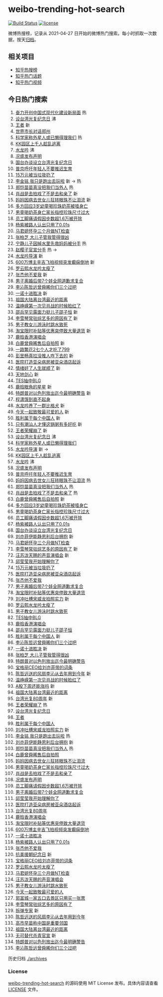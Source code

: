 # weibo-trending-hot-search

[![Build Status](https://github.com/justjavac/weibo-trending-hot-search/workflows/ci/badge.svg?branch=master)](https://github.com/justjavac/weibo-trending-hot-search/actions)
[![license](https://img.shields.io/github/license/justjavac/weibo-trending-hot-search)](https://github.com/justjavac/weibo-trending-hot-search/blob/master/LICENSE)

微博热搜榜，记录从 2021-04-27
日开始的微博热门搜索。每小时抓取一次数据，按天[归档](./archives)。

## 相关项目

- [知乎热搜榜](https://github.com/justjavac/zhihu-trending-top-search)
- [知乎热门话题](https://github.com/justjavac/zhihu-trending-hot-questions)
- [知乎热门视频](https://github.com/justjavac/zhihu-trending-hot-video)

## 今日热门搜索

<!-- BEGIN -->
<!-- 最后更新时间 Sat Oct 25 2025 02:26:37 GMT+0800 (China Standard Time) -->

1. [奋力开创中国式现代化建设新局面](https://s.weibo.com//weibo?q=%23%E5%A5%8B%E5%8A%9B%E5%BC%80%E5%88%9B%E4%B8%AD%E5%9B%BD%E5%BC%8F%E7%8E%B0%E4%BB%A3%E5%8C%96%E5%BB%BA%E8%AE%BE%E6%96%B0%E5%B1%80%E9%9D%A2%23&Refer=new_time)
   热
1. [设台湾光复纪念日](https://s.weibo.com//weibo?q=%23%E8%AE%BE%E5%8F%B0%E6%B9%BE%E5%85%89%E5%A4%8D%E7%BA%AA%E5%BF%B5%E6%97%A5%23&t=31&band_rank=1&Refer=top)
   沸
1. [王者](https://s.weibo.com//weibo?q=%E7%8E%8B%E8%80%85&t=31&band_rank=2&Refer=top)
   新
1. [世界市长对话郑州](https://s.weibo.com//weibo?q=%23%E4%B8%96%E7%95%8C%E5%B8%82%E9%95%BF%E5%AF%B9%E8%AF%9D%E9%83%91%E5%B7%9E%23&t=31&band_rank=3&Refer=top)
1. [科学家称外星人或已懒得理我们](https://s.weibo.com//weibo?q=%E7%A7%91%E5%AD%A6%E5%AE%B6%E7%A7%B0%E5%A4%96%E6%98%9F%E4%BA%BA%E6%88%96%E5%B7%B2%E6%87%92%E5%BE%97%E7%90%86%E6%88%91%E4%BB%AC&t=31&band_rank=4&Refer=top)
   热
1. [KK园区上千人趁乱逃离](https://s.weibo.com//weibo?q=%23KK%E5%9B%AD%E5%8C%BA%E4%B8%8A%E5%8D%83%E4%BA%BA%E8%B6%81%E4%B9%B1%E9%80%83%E7%A6%BB%23&t=31&band_rank=5&Refer=top)
1. [水龙吟](https://s.weibo.com//weibo?q=%E6%B0%B4%E9%BE%99%E5%90%9F&t=31&band_rank=6&Refer=top)
   沸
1. [况盛发布声明](https://s.weibo.com//weibo?q=%23%E5%86%B5%E7%9B%9B%E5%8F%91%E5%B8%83%E5%A3%B0%E6%98%8E%23&t=31&band_rank=7&Refer=top)
1. [国台办谈设立台湾光复纪念日](https://s.weibo.com//weibo?q=%23%E5%9B%BD%E5%8F%B0%E5%8A%9E%E8%B0%88%E8%AE%BE%E7%AB%8B%E5%8F%B0%E6%B9%BE%E5%85%89%E5%A4%8D%E7%BA%AA%E5%BF%B5%E6%97%A5%23&t=31&band_rank=8&Refer=top)
1. [普京呼吁年轻人不要推迟生育](https://s.weibo.com//weibo?q=%23%E6%99%AE%E4%BA%AC%E5%91%BC%E5%90%81%E5%B9%B4%E8%BD%BB%E4%BA%BA%E4%B8%8D%E8%A6%81%E6%8E%A8%E8%BF%9F%E7%94%9F%E8%82%B2%23&t=31&band_rank=9&Refer=top)
1. [15万元被当垃圾扔了](https://s.weibo.com//weibo?q=%2315%E4%B8%87%E5%85%83%E8%A2%AB%E5%BD%93%E5%9E%83%E5%9C%BE%E6%89%94%E4%BA%86%23&t=31&band_rank=10&Refer=top)
1. [李金铭 我只是跑出去玩啦](https://s.weibo.com//weibo?q=%E6%9D%8E%E9%87%91%E9%93%AD%20%E6%88%91%E5%8F%AA%E6%98%AF%E8%B7%91%E5%87%BA%E5%8E%BB%E7%8E%A9%E5%95%A6&t=31&band_rank=11&Refer=top)
   新 -> 热
1. [郑恺苗苗真没把我们当外人](https://s.weibo.com//weibo?q=%E9%83%91%E6%81%BA%E8%8B%97%E8%8B%97%E7%9C%9F%E6%B2%A1%E6%8A%8A%E6%88%91%E4%BB%AC%E5%BD%93%E5%A4%96%E4%BA%BA&t=31&band_rank=12&Refer=top)
   热
1. [肖战是去拍戏了不是去和亲了](https://s.weibo.com//weibo?q=%E8%82%96%E6%88%98%E6%98%AF%E5%8E%BB%E6%8B%8D%E6%88%8F%E4%BA%86%E4%B8%8D%E6%98%AF%E5%8E%BB%E5%92%8C%E4%BA%B2%E4%BA%86&t=31&band_rank=13&Refer=top)
   新
1. [妈妈因病去世女儿狂转眼珠不让泪流](https://s.weibo.com//weibo?q=%23%E5%A6%88%E5%A6%88%E5%9B%A0%E7%97%85%E5%8E%BB%E4%B8%96%E5%A5%B3%E5%84%BF%E7%8B%82%E8%BD%AC%E7%9C%BC%E7%8F%A0%E4%B8%8D%E8%AE%A9%E6%B3%AA%E6%B5%81%23&t=31&band_rank=14&Refer=top)
   新
1. [多方回应3岁幼童喝珍珠奶茶被噎身亡](https://s.weibo.com//weibo?q=%23%E5%A4%9A%E6%96%B9%E5%9B%9E%E5%BA%943%E5%B2%81%E5%B9%BC%E7%AB%A5%E5%96%9D%E7%8F%8D%E7%8F%A0%E5%A5%B6%E8%8C%B6%E8%A2%AB%E5%99%8E%E8%BA%AB%E4%BA%A1%23&t=31&band_rank=15&Refer=top)
1. [男童喝奶茶身亡家长指控珍珠尺寸过大](https://s.weibo.com//weibo?q=%23%E7%94%B7%E7%AB%A5%E5%96%9D%E5%A5%B6%E8%8C%B6%E8%BA%AB%E4%BA%A1%E5%AE%B6%E9%95%BF%E6%8C%87%E6%8E%A7%E7%8F%8D%E7%8F%A0%E5%B0%BA%E5%AF%B8%E8%BF%87%E5%A4%A7%23&t=31&band_rank=16&Refer=top)
1. [员工脚痛请假因步数超1.6万被开除](https://s.weibo.com//weibo?q=%23%E5%91%98%E5%B7%A5%E8%84%9A%E7%97%9B%E8%AF%B7%E5%81%87%E5%9B%A0%E6%AD%A5%E6%95%B0%E8%B6%851.6%E4%B8%87%E8%A2%AB%E5%BC%80%E9%99%A4%23&t=31&band_rank=17&Refer=top)
1. [杨紫被路人认出只用了0.01s](https://s.weibo.com//weibo?q=%E6%9D%A8%E7%B4%AB%E8%A2%AB%E8%B7%AF%E4%BA%BA%E8%AE%A4%E5%87%BA%E5%8F%AA%E7%94%A8%E4%BA%860.01s&t=31&band_rank=18&Refer=top)
1. [马君妍怀孕三个月做NT检查](https://s.weibo.com//weibo?q=%23%E9%A9%AC%E5%90%9B%E5%A6%8D%E6%80%80%E5%AD%95%E4%B8%89%E4%B8%AA%E6%9C%88%E5%81%9ANT%E6%A3%80%E6%9F%A5%23&t=31&band_rank=19&Refer=top)
1. [张柏芝 大儿子管我管得很凶](https://s.weibo.com//weibo?q=%E5%BC%A0%E6%9F%8F%E8%8A%9D%20%E5%A4%A7%E5%84%BF%E5%AD%90%E7%AE%A1%E6%88%91%E7%AE%A1%E5%BE%97%E5%BE%88%E5%87%B6&t=31&band_rank=20&Refer=top)
1. [宁静儿子因掉水里先救妈妈被分手](https://s.weibo.com//weibo?q=%E5%AE%81%E9%9D%99%E5%84%BF%E5%AD%90%E5%9B%A0%E6%8E%89%E6%B0%B4%E9%87%8C%E5%85%88%E6%95%91%E5%A6%88%E5%A6%88%E8%A2%AB%E5%88%86%E6%89%8B&t=31&band_rank=21&Refer=top)
   热
1. [赵樱子官宣分手](https://s.weibo.com//weibo?q=%23%E8%B5%B5%E6%A8%B1%E5%AD%90%E5%AE%98%E5%AE%A3%E5%88%86%E6%89%8B%23&t=31&band_rank=22&Refer=top)
   热 ->
1. [水龙吟导演](https://s.weibo.com//weibo?q=%23%E6%B0%B4%E9%BE%99%E5%90%9F%E5%AF%BC%E6%BC%94%23&t=31&band_rank=23&Refer=top)
   新
1. [600万博主辛吉飞拍视频突发癫痫倒地](https://s.weibo.com//weibo?q=%23600%E4%B8%87%E5%8D%9A%E4%B8%BB%E8%BE%9B%E5%90%89%E9%A3%9E%E6%8B%8D%E8%A7%86%E9%A2%91%E7%AA%81%E5%8F%91%E7%99%AB%E7%97%AB%E5%80%92%E5%9C%B0%23&t=31&band_rank=24&Refer=top)
   新
1. [罗云熙水龙吟太瘦了](https://s.weibo.com//weibo?q=%E7%BD%97%E4%BA%91%E7%86%99%E6%B0%B4%E9%BE%99%E5%90%9F%E5%A4%AA%E7%98%A6%E4%BA%86&t=31&band_rank=25&Refer=top)
1. [张杰他不爱我](https://s.weibo.com//weibo?q=%23%E5%BC%A0%E6%9D%B0%E4%BB%96%E4%B8%8D%E7%88%B1%E6%88%91%23&t=31&band_rank=26&Refer=top)
   新
1. [男子离婚后带7个娃全网道歉求复合](https://s.weibo.com//weibo?q=%23%E7%94%B7%E5%AD%90%E7%A6%BB%E5%A9%9A%E5%90%8E%E5%B8%A67%E4%B8%AA%E5%A8%83%E5%85%A8%E7%BD%91%E9%81%93%E6%AD%89%E6%B1%82%E5%A4%8D%E5%90%88%23&t=31&band_rank=27&Refer=top)
1. [李沁陈哲远曾舜晞你们三个过吧](https://s.weibo.com//weibo?q=%E6%9D%8E%E6%B2%81%E9%99%88%E5%93%B2%E8%BF%9C%E6%9B%BE%E8%88%9C%E6%99%9E%E4%BD%A0%E4%BB%AC%E4%B8%89%E4%B8%AA%E8%BF%87%E5%90%A7&t=31&band_rank=28&Refer=top)
1. [一诺十进胜决](https://s.weibo.com//weibo?q=%23%E4%B8%80%E8%AF%BA%E5%8D%81%E8%BF%9B%E8%83%9C%E5%86%B3%23&t=31&band_rank=29&Refer=top)
   新
1. [祖国大陆离台湾最近的距离](https://s.weibo.com//weibo?q=%23%E7%A5%96%E5%9B%BD%E5%A4%A7%E9%99%86%E7%A6%BB%E5%8F%B0%E6%B9%BE%E6%9C%80%E8%BF%91%E7%9A%84%E8%B7%9D%E7%A6%BB%23&t=31&band_rank=30&Refer=top)
1. [温峥嵘第一次见肖战的时候脸红了](https://s.weibo.com//weibo?q=%23%E6%B8%A9%E5%B3%A5%E5%B5%98%E7%AC%AC%E4%B8%80%E6%AC%A1%E8%A7%81%E8%82%96%E6%88%98%E7%9A%84%E6%97%B6%E5%80%99%E8%84%B8%E7%BA%A2%E4%BA%86%23&t=31&band_rank=31&Refer=top)
1. [邵兵罕见露面力挺儿子邵子恒](https://s.weibo.com//weibo?q=%E9%82%B5%E5%85%B5%E7%BD%95%E8%A7%81%E9%9C%B2%E9%9D%A2%E5%8A%9B%E6%8C%BA%E5%84%BF%E5%AD%90%E9%82%B5%E5%AD%90%E6%81%92&t=31&band_rank=32&Refer=top)
   新
1. [李雪琴常驻综艺多的原因有了](https://s.weibo.com//weibo?q=%E6%9D%8E%E9%9B%AA%E7%90%B4%E5%B8%B8%E9%A9%BB%E7%BB%BC%E8%89%BA%E5%A4%9A%E7%9A%84%E5%8E%9F%E5%9B%A0%E6%9C%89%E4%BA%86&t=31&band_rank=33&Refer=top)
   新
1. [男子教女儿游泳时跳水致死](https://s.weibo.com//weibo?q=%23%E7%94%B7%E5%AD%90%E6%95%99%E5%A5%B3%E5%84%BF%E6%B8%B8%E6%B3%B3%E6%97%B6%E8%B7%B3%E6%B0%B4%E8%87%B4%E6%AD%BB%23&t=31&band_rank=34&Refer=top)
1. [淘宝限时补贴等优惠突停致大量退货](https://s.weibo.com//weibo?q=%23%E6%B7%98%E5%AE%9D%E9%99%90%E6%97%B6%E8%A1%A5%E8%B4%B4%E7%AD%89%E4%BC%98%E6%83%A0%E7%AA%81%E5%81%9C%E8%87%B4%E5%A4%A7%E9%87%8F%E9%80%80%E8%B4%A7%23&t=31&band_rank=35&Refer=top)
   新
1. [鹿晗香港演唱会](https://s.weibo.com//weibo?q=%E9%B9%BF%E6%99%97%E9%A6%99%E6%B8%AF%E6%BC%94%E5%94%B1%E4%BC%9A&t=31&band_rank=36&Refer=top)
1. [白鹿曾舜晞售后自拍照](https://s.weibo.com//weibo?q=%23%E7%99%BD%E9%B9%BF%E6%9B%BE%E8%88%9C%E6%99%9E%E5%94%AE%E5%90%8E%E8%87%AA%E6%8B%8D%E7%85%A7%23&t=31&band_rank=37&Refer=top)
   新
1. [一路繁花2七个人才吃了799](https://s.weibo.com//weibo?q=%E4%B8%80%E8%B7%AF%E7%B9%81%E8%8A%B12%E4%B8%83%E4%B8%AA%E4%BA%BA%E6%89%8D%E5%90%83%E4%BA%86799&t=31&band_rank=38&Refer=top)
1. [彭昱畅真拉没推人咋下去的](https://s.weibo.com//weibo?q=%E5%BD%AD%E6%98%B1%E7%95%85%E7%9C%9F%E6%8B%89%E6%B2%A1%E6%8E%A8%E4%BA%BA%E5%92%8B%E4%B8%8B%E5%8E%BB%E7%9A%84&t=31&band_rank=39&Refer=top)
   新
1. [医院打造亚朵病房被亚朵酒店起诉](https://s.weibo.com//weibo?q=%23%E5%8C%BB%E9%99%A2%E6%89%93%E9%80%A0%E4%BA%9A%E6%9C%B5%E7%97%85%E6%88%BF%E8%A2%AB%E4%BA%9A%E6%9C%B5%E9%85%92%E5%BA%97%E8%B5%B7%E8%AF%89%23&t=31&band_rank=40&Refer=top)
1. [情绪好了人生就顺了](https://s.weibo.com//weibo?q=%23%E6%83%85%E7%BB%AA%E5%A5%BD%E4%BA%86%E4%BA%BA%E7%94%9F%E5%B0%B1%E9%A1%BA%E4%BA%86%23&t=31&band_rank=41&Refer=top)
   新
1. [天地剑心](https://s.weibo.com//weibo?q=%E5%A4%A9%E5%9C%B0%E5%89%91%E5%BF%83&t=31&band_rank=42&Refer=top)
   新
1. [TES抽中BLG](https://s.weibo.com//weibo?q=%23TES%E6%8A%BD%E4%B8%ADBLG%23&t=31&band_rank=43&Refer=top)
1. [鹿晗眼角的星星](https://s.weibo.com//weibo?q=%E9%B9%BF%E6%99%97%E7%9C%BC%E8%A7%92%E7%9A%84%E6%98%9F%E6%98%9F&t=31&band_rank=44&Refer=top)
   新
1. [特朗普对以色列放出迄今最明确警告](https://s.weibo.com//weibo?q=%23%E7%89%B9%E6%9C%97%E6%99%AE%E5%AF%B9%E4%BB%A5%E8%89%B2%E5%88%97%E6%94%BE%E5%87%BA%E8%BF%84%E4%BB%8A%E6%9C%80%E6%98%8E%E7%A1%AE%E8%AD%A6%E5%91%8A%23&t=31&band_rank=45&Refer=top)
   新
1. [程潇饿到直不起身](https://s.weibo.com//weibo?q=%E7%A8%8B%E6%BD%87%E9%A5%BF%E5%88%B0%E7%9B%B4%E4%B8%8D%E8%B5%B7%E8%BA%AB&t=31&band_rank=46&Refer=top)
1. [水龙吟养了一群比格犬](https://s.weibo.com//weibo?q=%E6%B0%B4%E9%BE%99%E5%90%9F%E5%85%BB%E4%BA%86%E4%B8%80%E7%BE%A4%E6%AF%94%E6%A0%BC%E7%8A%AC&t=31&band_rank=47&Refer=top)
   新
1. [今天一起致敬最可爱的人](https://s.weibo.com//weibo?q=%23%E4%BB%8A%E5%A4%A9%E4%B8%80%E8%B5%B7%E8%87%B4%E6%95%AC%E6%9C%80%E5%8F%AF%E7%88%B1%E7%9A%84%E4%BA%BA%23&t=31&band_rank=48&Refer=top)
   新
1. [胜利属于每个中国人](https://s.weibo.com//weibo?q=%23%E8%83%9C%E5%88%A9%E5%B1%9E%E4%BA%8E%E6%AF%8F%E4%B8%AA%E4%B8%AD%E5%9B%BD%E4%BA%BA%23&t=31&band_rank=49&Refer=top)
   新
1. [只有潮汕人才懂这锅粥有多好吃](https://s.weibo.com//weibo?q=%23%E5%8F%AA%E6%9C%89%E6%BD%AE%E6%B1%95%E4%BA%BA%E6%89%8D%E6%87%82%E8%BF%99%E9%94%85%E7%B2%A5%E6%9C%89%E5%A4%9A%E5%A5%BD%E5%90%83%23&t=31&band_rank=50&Refer=top)
   新
1. [王者荣耀崩了](https://s.weibo.com//weibo?q=%E7%8E%8B%E8%80%85%E8%8D%A3%E8%80%80%E5%B4%A9%E4%BA%86&t=31&band_rank=1&Refer=top)
   新
1. [设台湾光复纪念日](https://s.weibo.com//weibo?q=%23%E8%AE%BE%E5%8F%B0%E6%B9%BE%E5%85%89%E5%A4%8D%E7%BA%AA%E5%BF%B5%E6%97%A5%23&t=31&band_rank=4&Refer=top)
   沸
1. [科学家称外星人或已懒得理我们](https://s.weibo.com//weibo?q=%E7%A7%91%E5%AD%A6%E5%AE%B6%E7%A7%B0%E5%A4%96%E6%98%9F%E4%BA%BA%E6%88%96%E5%B7%B2%E6%87%92%E5%BE%97%E7%90%86%E6%88%91%E4%BB%AC&t=31&band_rank=5&Refer=top)
1. [水龙吟导演](https://s.weibo.com//weibo?q=%23%E6%B0%B4%E9%BE%99%E5%90%9F%E5%AF%BC%E6%BC%94%23&t=31&band_rank=6&Refer=top)
   新 ->
1. [KK园区上千人趁乱逃离](https://s.weibo.com//weibo?q=%23KK%E5%9B%AD%E5%8C%BA%E4%B8%8A%E5%8D%83%E4%BA%BA%E8%B6%81%E4%B9%B1%E9%80%83%E7%A6%BB%23&t=31&band_rank=7&Refer=top)
1. [水龙吟](https://s.weibo.com//weibo?q=%E6%B0%B4%E9%BE%99%E5%90%9F&t=31&band_rank=8&Refer=top)
   沸
1. [况盛发布声明](https://s.weibo.com//weibo?q=%23%E5%86%B5%E7%9B%9B%E5%8F%91%E5%B8%83%E5%A3%B0%E6%98%8E%23&t=31&band_rank=9&Refer=top)
1. [普京呼吁年轻人不要推迟生育](https://s.weibo.com//weibo?q=%23%E6%99%AE%E4%BA%AC%E5%91%BC%E5%90%81%E5%B9%B4%E8%BD%BB%E4%BA%BA%E4%B8%8D%E8%A6%81%E6%8E%A8%E8%BF%9F%E7%94%9F%E8%82%B2%23&t=31&band_rank=10&Refer=top)
1. [妈妈因病去世女儿狂转眼珠不让泪流](https://s.weibo.com//weibo?q=%23%E5%A6%88%E5%A6%88%E5%9B%A0%E7%97%85%E5%8E%BB%E4%B8%96%E5%A5%B3%E5%84%BF%E7%8B%82%E8%BD%AC%E7%9C%BC%E7%8F%A0%E4%B8%8D%E8%AE%A9%E6%B3%AA%E6%B5%81%23&t=31&band_rank=12&Refer=top)
   热
1. [郑恺苗苗真没把我们当外人](https://s.weibo.com//weibo?q=%E9%83%91%E6%81%BA%E8%8B%97%E8%8B%97%E7%9C%9F%E6%B2%A1%E6%8A%8A%E6%88%91%E4%BB%AC%E5%BD%93%E5%A4%96%E4%BA%BA&t=31&band_rank=13&Refer=top)
   热
1. [肖战是去拍戏了不是去和亲了](https://s.weibo.com//weibo?q=%E8%82%96%E6%88%98%E6%98%AF%E5%8E%BB%E6%8B%8D%E6%88%8F%E4%BA%86%E4%B8%8D%E6%98%AF%E5%8E%BB%E5%92%8C%E4%BA%B2%E4%BA%86&t=31&band_rank=14&Refer=top)
   热
1. [白鹿曾舜晞售后自拍照](https://s.weibo.com//weibo?q=%23%E7%99%BD%E9%B9%BF%E6%9B%BE%E8%88%9C%E6%99%9E%E5%94%AE%E5%90%8E%E8%87%AA%E6%8B%8D%E7%85%A7%23&t=31&band_rank=15&Refer=top)
   新
1. [多方回应3岁幼童喝珍珠奶茶被噎身亡](https://s.weibo.com//weibo?q=%23%E5%A4%9A%E6%96%B9%E5%9B%9E%E5%BA%943%E5%B2%81%E5%B9%BC%E7%AB%A5%E5%96%9D%E7%8F%8D%E7%8F%A0%E5%A5%B6%E8%8C%B6%E8%A2%AB%E5%99%8E%E8%BA%AB%E4%BA%A1%23&t=31&band_rank=16&Refer=top)
1. [男童喝奶茶身亡家长指控珍珠尺寸过大](https://s.weibo.com//weibo?q=%23%E7%94%B7%E7%AB%A5%E5%96%9D%E5%A5%B6%E8%8C%B6%E8%BA%AB%E4%BA%A1%E5%AE%B6%E9%95%BF%E6%8C%87%E6%8E%A7%E7%8F%8D%E7%8F%A0%E5%B0%BA%E5%AF%B8%E8%BF%87%E5%A4%A7%23&t=31&band_rank=17&Refer=top)
1. [员工脚痛请假因步数超1.6万被开除](https://s.weibo.com//weibo?q=%23%E5%91%98%E5%B7%A5%E8%84%9A%E7%97%9B%E8%AF%B7%E5%81%87%E5%9B%A0%E6%AD%A5%E6%95%B0%E8%B6%851.6%E4%B8%87%E8%A2%AB%E5%BC%80%E9%99%A4%23&t=31&band_rank=18&Refer=top)
1. [杨紫被路人认出只用了0.01s](https://s.weibo.com//weibo?q=%E6%9D%A8%E7%B4%AB%E8%A2%AB%E8%B7%AF%E4%BA%BA%E8%AE%A4%E5%87%BA%E5%8F%AA%E7%94%A8%E4%BA%860.01s&t=31&band_rank=19&Refer=top)
1. [国台办谈设立台湾光复纪念日](https://s.weibo.com//weibo?q=%23%E5%9B%BD%E5%8F%B0%E5%8A%9E%E8%B0%88%E8%AE%BE%E7%AB%8B%E5%8F%B0%E6%B9%BE%E5%85%89%E5%A4%8D%E7%BA%AA%E5%BF%B5%E6%97%A5%23&t=31&band_rank=20&Refer=top)
1. [刘亦菲伊能静恩利后台拥抱](https://s.weibo.com//weibo?q=%23%E5%88%98%E4%BA%A6%E8%8F%B2%E4%BC%8A%E8%83%BD%E9%9D%99%E6%81%A9%E5%88%A9%E5%90%8E%E5%8F%B0%E6%8B%A5%E6%8A%B1%23&t=31&band_rank=23&Refer=top)
   新
1. [马君妍怀孕三个月做NT检查](https://s.weibo.com//weibo?q=%23%E9%A9%AC%E5%90%9B%E5%A6%8D%E6%80%80%E5%AD%95%E4%B8%89%E4%B8%AA%E6%9C%88%E5%81%9ANT%E6%A3%80%E6%9F%A5%23&t=31&band_rank=25&Refer=top)
1. [李雪琴常驻综艺多的原因有了](https://s.weibo.com//weibo?q=%E6%9D%8E%E9%9B%AA%E7%90%B4%E5%B8%B8%E9%A9%BB%E7%BB%BC%E8%89%BA%E5%A4%9A%E7%9A%84%E5%8E%9F%E5%9B%A0%E6%9C%89%E4%BA%86&t=31&band_rank=26&Refer=top)
   新
1. [汪苏泷天赐的声音演唱会](https://s.weibo.com//weibo?q=%E6%B1%AA%E8%8B%8F%E6%B3%B7%E5%A4%A9%E8%B5%90%E7%9A%84%E5%A3%B0%E9%9F%B3%E6%BC%94%E5%94%B1%E4%BC%9A&t=31&band_rank=27&Refer=top)
   新
1. [邱莹莹我开始理解你了](https://s.weibo.com//weibo?q=%E9%82%B1%E8%8E%B9%E8%8E%B9%E6%88%91%E5%BC%80%E5%A7%8B%E7%90%86%E8%A7%A3%E4%BD%A0%E4%BA%86&t=31&band_rank=28&Refer=top)
1. [15万元被当垃圾扔了](https://s.weibo.com//weibo?q=%2315%E4%B8%87%E5%85%83%E8%A2%AB%E5%BD%93%E5%9E%83%E5%9C%BE%E6%89%94%E4%BA%86%23&t=31&band_rank=29&Refer=top)
1. [医院打造亚朵病房被亚朵酒店起诉](https://s.weibo.com//weibo?q=%23%E5%8C%BB%E9%99%A2%E6%89%93%E9%80%A0%E4%BA%9A%E6%9C%B5%E7%97%85%E6%88%BF%E8%A2%AB%E4%BA%9A%E6%9C%B5%E9%85%92%E5%BA%97%E8%B5%B7%E8%AF%89%23&t=31&band_rank=30&Refer=top)
1. [张杰他不爱我](https://s.weibo.com//weibo?q=%23%E5%BC%A0%E6%9D%B0%E4%BB%96%E4%B8%8D%E7%88%B1%E6%88%91%23&t=31&band_rank=31&Refer=top)
1. [男子离婚后带7个娃全网道歉求复合](https://s.weibo.com//weibo?q=%23%E7%94%B7%E5%AD%90%E7%A6%BB%E5%A9%9A%E5%90%8E%E5%B8%A67%E4%B8%AA%E5%A8%83%E5%85%A8%E7%BD%91%E9%81%93%E6%AD%89%E6%B1%82%E5%A4%8D%E5%90%88%23&t=31&band_rank=32&Refer=top)
1. [淘宝限时补贴等优惠突停致大量退货](https://s.weibo.com//weibo?q=%23%E6%B7%98%E5%AE%9D%E9%99%90%E6%97%B6%E8%A1%A5%E8%B4%B4%E7%AD%89%E4%BC%98%E6%83%A0%E7%AA%81%E5%81%9C%E8%87%B4%E5%A4%A7%E9%87%8F%E9%80%80%E8%B4%A7%23&t=31&band_rank=33&Refer=top)
1. [刘冲吐槽宋威龙拍照实力](https://s.weibo.com//weibo?q=%23%E5%88%98%E5%86%B2%E5%90%90%E6%A7%BD%E5%AE%8B%E5%A8%81%E9%BE%99%E6%8B%8D%E7%85%A7%E5%AE%9E%E5%8A%9B%23&t=31&band_rank=34&Refer=top)
   新
1. [罗云熙水龙吟太瘦了](https://s.weibo.com//weibo?q=%E7%BD%97%E4%BA%91%E7%86%99%E6%B0%B4%E9%BE%99%E5%90%9F%E5%A4%AA%E7%98%A6%E4%BA%86&t=31&band_rank=35&Refer=top)
1. [男子教女儿游泳时跳水致死](https://s.weibo.com//weibo?q=%23%E7%94%B7%E5%AD%90%E6%95%99%E5%A5%B3%E5%84%BF%E6%B8%B8%E6%B3%B3%E6%97%B6%E8%B7%B3%E6%B0%B4%E8%87%B4%E6%AD%BB%23&t=31&band_rank=36&Refer=top)
1. [TES抽中BLG](https://s.weibo.com//weibo?q=%23TES%E6%8A%BD%E4%B8%ADBLG%23&t=31&band_rank=37&Refer=top)
1. [鹿晗香港演唱会](https://s.weibo.com//weibo?q=%E9%B9%BF%E6%99%97%E9%A6%99%E6%B8%AF%E6%BC%94%E5%94%B1%E4%BC%9A&t=31&band_rank=38&Refer=top)
1. [邵兵罕见露面力挺儿子邵子恒](https://s.weibo.com//weibo?q=%E9%82%B5%E5%85%B5%E7%BD%95%E8%A7%81%E9%9C%B2%E9%9D%A2%E5%8A%9B%E6%8C%BA%E5%84%BF%E5%AD%90%E9%82%B5%E5%AD%90%E6%81%92&t=31&band_rank=39&Refer=top)
1. [胜利属于每个中国人](https://s.weibo.com//weibo?q=%23%E8%83%9C%E5%88%A9%E5%B1%9E%E4%BA%8E%E6%AF%8F%E4%B8%AA%E4%B8%AD%E5%9B%BD%E4%BA%BA%23&t=31&band_rank=40&Refer=top)
   新
1. [李沁陈哲远曾舜晞你们三个过吧](https://s.weibo.com//weibo?q=%E6%9D%8E%E6%B2%81%E9%99%88%E5%93%B2%E8%BF%9C%E6%9B%BE%E8%88%9C%E6%99%9E%E4%BD%A0%E4%BB%AC%E4%B8%89%E4%B8%AA%E8%BF%87%E5%90%A7&t=31&band_rank=41&Refer=top)
1. [一诺十进胜决](https://s.weibo.com//weibo?q=%23%E4%B8%80%E8%AF%BA%E5%8D%81%E8%BF%9B%E8%83%9C%E5%86%B3%23&t=31&band_rank=42&Refer=top)
   新
1. [张柏芝 大儿子管我管得很凶](https://s.weibo.com//weibo?q=%E5%BC%A0%E6%9F%8F%E8%8A%9D%20%E5%A4%A7%E5%84%BF%E5%AD%90%E7%AE%A1%E6%88%91%E7%AE%A1%E5%BE%97%E5%BE%88%E5%87%B6&t=31&band_rank=43&Refer=top)
1. [特朗普对以色列放出迄今最明确警告](https://s.weibo.com//weibo?q=%23%E7%89%B9%E6%9C%97%E6%99%AE%E5%AF%B9%E4%BB%A5%E8%89%B2%E5%88%97%E6%94%BE%E5%87%BA%E8%BF%84%E4%BB%8A%E6%9C%80%E6%98%8E%E7%A1%AE%E8%AD%A6%E5%91%8A%23&t=31&band_rank=44&Refer=top)
1. [宝格丽CEO给刘亦菲带的词条](https://s.weibo.com//weibo?q=%E5%AE%9D%E6%A0%BC%E4%B8%BDCEO%E7%BB%99%E5%88%98%E4%BA%A6%E8%8F%B2%E5%B8%A6%E7%9A%84%E8%AF%8D%E6%9D%A1&t=31&band_rank=45&Refer=top)
1. [陈哲远送的风扇李沁从去年用到今年](https://s.weibo.com//weibo?q=%E9%99%88%E5%93%B2%E8%BF%9C%E9%80%81%E7%9A%84%E9%A3%8E%E6%89%87%E6%9D%8E%E6%B2%81%E4%BB%8E%E5%8E%BB%E5%B9%B4%E7%94%A8%E5%88%B0%E4%BB%8A%E5%B9%B4&t=31&band_rank=46&Refer=top)
   新
1. [温峥嵘第一次见肖战的时候脸红了](https://s.weibo.com//weibo?q=%23%E6%B8%A9%E5%B3%A5%E5%B5%98%E7%AC%AC%E4%B8%80%E6%AC%A1%E8%A7%81%E8%82%96%E6%88%98%E7%9A%84%E6%97%B6%E5%80%99%E8%84%B8%E7%BA%A2%E4%BA%86%23&t=31&band_rank=47&Refer=top)
1. [A股下周还能涨吗](https://s.weibo.com//weibo?q=A%E8%82%A1%E4%B8%8B%E5%91%A8%E8%BF%98%E8%83%BD%E6%B6%A8%E5%90%97&t=31&band_rank=48&Refer=top)
   新
1. [祖国大陆离台湾最近的距离](https://s.weibo.com//weibo?q=%23%E7%A5%96%E5%9B%BD%E5%A4%A7%E9%99%86%E7%A6%BB%E5%8F%B0%E6%B9%BE%E6%9C%80%E8%BF%91%E7%9A%84%E8%B7%9D%E7%A6%BB%23&t=31&band_rank=49&Refer=top)
1. [台湾光复80周年](https://s.weibo.com//weibo?q=%23%E5%8F%B0%E6%B9%BE%E5%85%89%E5%A4%8D80%E5%91%A8%E5%B9%B4%23&t=31&band_rank=50&Refer=top)
   新
1. [王者荣耀崩了](https://s.weibo.com//weibo?q=%23%E7%8E%8B%E8%80%85%E8%8D%A3%E8%80%80%E5%B4%A9%E4%BA%86%23&t=31&band_rank=1&Refer=top)
   热
1. [设台湾光复纪念日](https://s.weibo.com//weibo?q=%23%E8%AE%BE%E5%8F%B0%E6%B9%BE%E5%85%89%E5%A4%8D%E7%BA%AA%E5%BF%B5%E6%97%A5%23&t=31&band_rank=2&Refer=top)
1. [王者](https://s.weibo.com//weibo?q=%E7%8E%8B%E8%80%85&t=31&band_rank=5&Refer=top)
1. [胜利属于每个中国人](https://s.weibo.com//weibo?q=%23%E8%83%9C%E5%88%A9%E5%B1%9E%E4%BA%8E%E6%AF%8F%E4%B8%AA%E4%B8%AD%E5%9B%BD%E4%BA%BA%23&t=31&band_rank=9&Refer=top)
1. [刘冲吐槽宋威龙拍照实力](https://s.weibo.com//weibo?q=%23%E5%88%98%E5%86%B2%E5%90%90%E6%A7%BD%E5%AE%8B%E5%A8%81%E9%BE%99%E6%8B%8D%E7%85%A7%E5%AE%9E%E5%8A%9B%23&t=31&band_rank=11&Refer=top)
   新
1. [李金铭 我只是跑出去玩啦](https://s.weibo.com//weibo?q=%E6%9D%8E%E9%87%91%E9%93%AD%20%E6%88%91%E5%8F%AA%E6%98%AF%E8%B7%91%E5%87%BA%E5%8E%BB%E7%8E%A9%E5%95%A6&t=31&band_rank=12&Refer=top)
   热
1. [刘亦菲伊能静恩利后台拥抱](https://s.weibo.com//weibo?q=%23%E5%88%98%E4%BA%A6%E8%8F%B2%E4%BC%8A%E8%83%BD%E9%9D%99%E6%81%A9%E5%88%A9%E5%90%8E%E5%8F%B0%E6%8B%A5%E6%8A%B1%23&t=31&band_rank=13&Refer=top)
   新
1. [郑恺苗苗真没把我们当外人](https://s.weibo.com//weibo?q=%E9%83%91%E6%81%BA%E8%8B%97%E8%8B%97%E7%9C%9F%E6%B2%A1%E6%8A%8A%E6%88%91%E4%BB%AC%E5%BD%93%E5%A4%96%E4%BA%BA&t=31&band_rank=14&Refer=top)
   热
1. [白鹿曾舜晞售后自拍照](https://s.weibo.com//weibo?q=%23%E7%99%BD%E9%B9%BF%E6%9B%BE%E8%88%9C%E6%99%9E%E5%94%AE%E5%90%8E%E8%87%AA%E6%8B%8D%E7%85%A7%23&t=31&band_rank=16&Refer=top)
1. [妈妈因病去世女儿狂转眼珠不让泪流](https://s.weibo.com//weibo?q=%23%E5%A6%88%E5%A6%88%E5%9B%A0%E7%97%85%E5%8E%BB%E4%B8%96%E5%A5%B3%E5%84%BF%E7%8B%82%E8%BD%AC%E7%9C%BC%E7%8F%A0%E4%B8%8D%E8%AE%A9%E6%B3%AA%E6%B5%81%23&t=31&band_rank=17&Refer=top)
1. [男童喝奶茶身亡家长指控珍珠尺寸过大](https://s.weibo.com//weibo?q=%23%E7%94%B7%E7%AB%A5%E5%96%9D%E5%A5%B6%E8%8C%B6%E8%BA%AB%E4%BA%A1%E5%AE%B6%E9%95%BF%E6%8C%87%E6%8E%A7%E7%8F%8D%E7%8F%A0%E5%B0%BA%E5%AF%B8%E8%BF%87%E5%A4%A7%23&t=31&band_rank=18&Refer=top)
1. [肖战是去拍戏了不是去和亲了](https://s.weibo.com//weibo?q=%E8%82%96%E6%88%98%E6%98%AF%E5%8E%BB%E6%8B%8D%E6%88%8F%E4%BA%86%E4%B8%8D%E6%98%AF%E5%8E%BB%E5%92%8C%E4%BA%B2%E4%BA%86&t=31&band_rank=19&Refer=top)
1. [况盛发布声明](https://s.weibo.com//weibo?q=%23%E5%86%B5%E7%9B%9B%E5%8F%91%E5%B8%83%E5%A3%B0%E6%98%8E%23&t=31&band_rank=20&Refer=top)
1. [员工脚痛请假因步数超1.6万被开除](https://s.weibo.com//weibo?q=%23%E5%91%98%E5%B7%A5%E8%84%9A%E7%97%9B%E8%AF%B7%E5%81%87%E5%9B%A0%E6%AD%A5%E6%95%B0%E8%B6%851.6%E4%B8%87%E8%A2%AB%E5%BC%80%E9%99%A4%23&t=31&band_rank=23&Refer=top)
1. [男子离婚后带7个娃全网道歉求复合](https://s.weibo.com//weibo?q=%23%E7%94%B7%E5%AD%90%E7%A6%BB%E5%A9%9A%E5%90%8E%E5%B8%A67%E4%B8%AA%E5%A8%83%E5%85%A8%E7%BD%91%E9%81%93%E6%AD%89%E6%B1%82%E5%A4%8D%E5%90%88%23&t=31&band_rank=24&Refer=top)
1. [邱莹莹我开始理解你了](https://s.weibo.com//weibo?q=%E9%82%B1%E8%8E%B9%E8%8E%B9%E6%88%91%E5%BC%80%E5%A7%8B%E7%90%86%E8%A7%A3%E4%BD%A0%E4%BA%86&t=31&band_rank=25&Refer=top)
1. [医院打造亚朵病房被亚朵酒店起诉](https://s.weibo.com//weibo?q=%23%E5%8C%BB%E9%99%A2%E6%89%93%E9%80%A0%E4%BA%9A%E6%9C%B5%E7%97%85%E6%88%BF%E8%A2%AB%E4%BA%9A%E6%9C%B5%E9%85%92%E5%BA%97%E8%B5%B7%E8%AF%89%23&t=31&band_rank=26&Refer=top)
1. [台湾光复80周年](https://s.weibo.com//weibo?q=%23%E5%8F%B0%E6%B9%BE%E5%85%89%E5%A4%8D80%E5%91%A8%E5%B9%B4%23&t=31&band_rank=27&Refer=top)
1. [鹿晗香港演唱会](https://s.weibo.com//weibo?q=%E9%B9%BF%E6%99%97%E9%A6%99%E6%B8%AF%E6%BC%94%E5%94%B1%E4%BC%9A&t=31&band_rank=28&Refer=top)
1. [淘宝限时补贴等优惠突停致大量退货](https://s.weibo.com//weibo?q=%23%E6%B7%98%E5%AE%9D%E9%99%90%E6%97%B6%E8%A1%A5%E8%B4%B4%E7%AD%89%E4%BC%98%E6%83%A0%E7%AA%81%E5%81%9C%E8%87%B4%E5%A4%A7%E9%87%8F%E9%80%80%E8%B4%A7%23&t=31&band_rank=29&Refer=top)
1. [600万博主辛吉飞拍视频突发癫痫倒地](https://s.weibo.com//weibo?q=%23600%E4%B8%87%E5%8D%9A%E4%B8%BB%E8%BE%9B%E5%90%89%E9%A3%9E%E6%8B%8D%E8%A7%86%E9%A2%91%E7%AA%81%E5%8F%91%E7%99%AB%E7%97%AB%E5%80%92%E5%9C%B0%23&t=31&band_rank=30&Refer=top)
1. [一诺十进胜决](https://s.weibo.com//weibo?q=%23%E4%B8%80%E8%AF%BA%E5%8D%81%E8%BF%9B%E8%83%9C%E5%86%B3%23&t=31&band_rank=31&Refer=top)
1. [杨紫被路人认出只用了0.01s](https://s.weibo.com//weibo?q=%E6%9D%A8%E7%B4%AB%E8%A2%AB%E8%B7%AF%E4%BA%BA%E8%AE%A4%E5%87%BA%E5%8F%AA%E7%94%A8%E4%BA%860.01s&t=31&band_rank=32&Refer=top)
1. [张杰他不爱我](https://s.weibo.com//weibo?q=%23%E5%BC%A0%E6%9D%B0%E4%BB%96%E4%B8%8D%E7%88%B1%E6%88%91%23&t=31&band_rank=33&Refer=top)
1. [抗美援朝纪念日](https://s.weibo.com//weibo?q=%23%E6%8A%97%E7%BE%8E%E6%8F%B4%E6%9C%9D%E7%BA%AA%E5%BF%B5%E6%97%A5%23&t=31&band_rank=34&Refer=top)
   新
1. [宝格丽CEO给刘亦菲带的词条](https://s.weibo.com//weibo?q=%E5%AE%9D%E6%A0%BC%E4%B8%BDCEO%E7%BB%99%E5%88%98%E4%BA%A6%E8%8F%B2%E5%B8%A6%E7%9A%84%E8%AF%8D%E6%9D%A1&t=31&band_rank=35&Refer=top)
1. [罗云熙水龙吟太瘦了](https://s.weibo.com//weibo?q=%E7%BD%97%E4%BA%91%E7%86%99%E6%B0%B4%E9%BE%99%E5%90%9F%E5%A4%AA%E7%98%A6%E4%BA%86&t=31&band_rank=36&Refer=top)
1. [马君妍怀孕三个月做NT检查](https://s.weibo.com//weibo?q=%23%E9%A9%AC%E5%90%9B%E5%A6%8D%E6%80%80%E5%AD%95%E4%B8%89%E4%B8%AA%E6%9C%88%E5%81%9ANT%E6%A3%80%E6%9F%A5%23&t=31&band_rank=38&Refer=top)
1. [汪苏泷天赐的声音演唱会](https://s.weibo.com//weibo?q=%E6%B1%AA%E8%8B%8F%E6%B3%B7%E5%A4%A9%E8%B5%90%E7%9A%84%E5%A3%B0%E9%9F%B3%E6%BC%94%E5%94%B1%E4%BC%9A&t=31&band_rank=39&Refer=top)
1. [男子教女儿游泳时跳水致死](https://s.weibo.com//weibo?q=%23%E7%94%B7%E5%AD%90%E6%95%99%E5%A5%B3%E5%84%BF%E6%B8%B8%E6%B3%B3%E6%97%B6%E8%B7%B3%E6%B0%B4%E8%87%B4%E6%AD%BB%23&t=31&band_rank=40&Refer=top)
1. [今天一起致敬最可爱的人](https://s.weibo.com//weibo?q=%23%E4%BB%8A%E5%A4%A9%E4%B8%80%E8%B5%B7%E8%87%B4%E6%95%AC%E6%9C%80%E5%8F%AF%E7%88%B1%E7%9A%84%E4%BA%BA%23&t=31&band_rank=41&Refer=top)
1. [郭富城一家五口去景区只用买一张票](https://s.weibo.com//weibo?q=%E9%83%AD%E5%AF%8C%E5%9F%8E%E4%B8%80%E5%AE%B6%E4%BA%94%E5%8F%A3%E5%8E%BB%E6%99%AF%E5%8C%BA%E5%8F%AA%E7%94%A8%E4%B9%B0%E4%B8%80%E5%BC%A0%E7%A5%A8&t=31&band_rank=42&Refer=top)
1. [李雪琴常驻综艺多的原因有了](https://s.weibo.com//weibo?q=%E6%9D%8E%E9%9B%AA%E7%90%B4%E5%B8%B8%E9%A9%BB%E7%BB%BC%E8%89%BA%E5%A4%9A%E7%9A%84%E5%8E%9F%E5%9B%A0%E6%9C%89%E4%BA%86&t=31&band_rank=43&Refer=top)
1. [拆弹专家](https://s.weibo.com//weibo?q=%E6%8B%86%E5%BC%B9%E4%B8%93%E5%AE%B6&t=31&band_rank=44&Refer=top)
   新
1. [陈哲远送的风扇李沁从去年用到今年](https://s.weibo.com//weibo?q=%E9%99%88%E5%93%B2%E8%BF%9C%E9%80%81%E7%9A%84%E9%A3%8E%E6%89%87%E6%9D%8E%E6%B2%81%E4%BB%8E%E5%8E%BB%E5%B9%B4%E7%94%A8%E5%88%B0%E4%BB%8A%E5%B9%B4&t=31&band_rank=45&Refer=top)
1. [高市早苗称中国是重要邻国](https://s.weibo.com//weibo?q=%23%E9%AB%98%E5%B8%82%E6%97%A9%E8%8B%97%E7%A7%B0%E4%B8%AD%E5%9B%BD%E6%98%AF%E9%87%8D%E8%A6%81%E9%82%BB%E5%9B%BD%23&t=31&band_rank=46&Refer=top)
1. [祖国大陆离台湾最近的距离](https://s.weibo.com//weibo?q=%23%E7%A5%96%E5%9B%BD%E5%A4%A7%E9%99%86%E7%A6%BB%E5%8F%B0%E6%B9%BE%E6%9C%80%E8%BF%91%E7%9A%84%E8%B7%9D%E7%A6%BB%23&t=31&band_rank=47&Refer=top)
1. [无可替代杀青官宣](https://s.weibo.com//weibo?q=%E6%97%A0%E5%8F%AF%E6%9B%BF%E4%BB%A3%E6%9D%80%E9%9D%92%E5%AE%98%E5%AE%A3&t=31&band_rank=48&Refer=top)
   新
1. [特朗普对以色列放出迄今最明确警告](https://s.weibo.com//weibo?q=%23%E7%89%B9%E6%9C%97%E6%99%AE%E5%AF%B9%E4%BB%A5%E8%89%B2%E5%88%97%E6%94%BE%E5%87%BA%E8%BF%84%E4%BB%8A%E6%9C%80%E6%98%8E%E7%A1%AE%E8%AD%A6%E5%91%8A%23&t=31&band_rank=49&Refer=top)
1. [李沁陈哲远曾舜晞你们三个过吧](https://s.weibo.com//weibo?q=%E6%9D%8E%E6%B2%81%E9%99%88%E5%93%B2%E8%BF%9C%E6%9B%BE%E8%88%9C%E6%99%9E%E4%BD%A0%E4%BB%AC%E4%B8%89%E4%B8%AA%E8%BF%87%E5%90%A7&t=31&band_rank=50&Refer=top)

<!-- END -->

历史归档 [./archives](./archives)

### License

[weibo-trending-hot-search](https://github.com/justjavac/weibo-trending-hot-search)
的源码使用 MIT License 发布。具体内容请查看 [LICENSE](./LICENSE) 文件。
